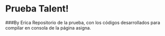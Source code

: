# Prueba Talent!
###By Erica
Repositorio de la prueba, con los códigos desarrollados para compilar en consola de la página asigna.

